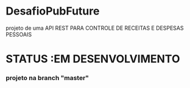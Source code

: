 # DesafioPubFuture
projeto de uma API REST  PARA CONTROLE DE RECEITAS  E DESPESAS PESSOAIS
# STATUS :EM DESENVOLVIMENTO
### projeto na branch "master"

